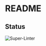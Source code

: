 # README

## Status

![Super-Linter](https://github.com/bondms/bondms.github.io/workflows/Super-Linter/badge.svg)
